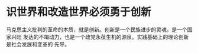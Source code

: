# 识世界和改造世界必须勇于创新

马克思主义批判的革命的本质，就是创新。创新是一个民族进步的灵魂，是一个国家兴旺 发达的不竭动力，也是一个政党永葆生机的源泉。实践基础上的理论创新是社会发展和变革的 先导。